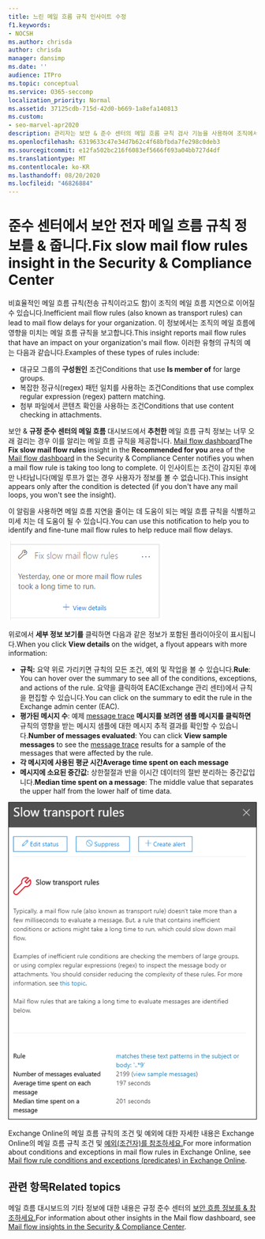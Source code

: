 ```yaml
---
title: 느린 메일 흐름 규칙 인사이트 수정
f1.keywords:
- NOCSH
ms.author: chrisda
author: chrisda
manager: dansimp
ms.date: ''
audience: ITPro
ms.topic: conceptual
ms.service: O365-seccomp
localization_priority: Normal
ms.assetid: 37125cdb-715d-42d0-b669-1a8efa140813
ms.custom:
- seo-marvel-apr2020
description: 관리자는 보안 & 준수 센터의 메일 흐름 규칙 검사 기능을 사용하여 조직에서 비효율적이거나 유효하지 않은 메일 흐름 규칙(전송 규칙이라고도 함)을 식별하고 수정하는 방법에 대해 알아볼 수 있습니다.
ms.openlocfilehash: 6319633c47e34d7b62c4f68bfbda7fe298c0deb3
ms.sourcegitcommit: e12fa502bc216f6083ef5666f693a04bb727d4df
ms.translationtype: MT
ms.contentlocale: ko-KR
ms.lasthandoff: 08/20/2020
ms.locfileid: "46826884"
---
```

# <a name="fix-slow-mail-flow-rules-insight-in-the-security--compliance-center"></a><span data-ttu-id="14ecf-103">준수 센터에서 보안 전자 메일 흐름 규칙 정보를 & 줍니다.</span><span class="sxs-lookup"><span data-stu-id="14ecf-103">Fix slow mail flow rules insight in the Security & Compliance Center</span></span>

<span data-ttu-id="14ecf-104">비효율적인 메일 흐름 규칙(전송 규칙이라고도 함)이 조직의 메일 흐름 지연으로 이어질 수 있습니다.</span><span class="sxs-lookup"><span data-stu-id="14ecf-104">Inefficient mail flow rules (also known as transport rules) can lead to mail flow delays for your organization.</span></span> <span data-ttu-id="14ecf-105">이 정보에서는 조직의 메일 흐름에 영향을 미치는 메일 흐름 규칙을 보고합니다.</span><span class="sxs-lookup"><span data-stu-id="14ecf-105">This insight reports mail flow rules that have an impact on your organization's mail flow.</span></span> <span data-ttu-id="14ecf-106">이러한 유형의 규칙의 예는 다음과 같습니다.</span><span class="sxs-lookup"><span data-stu-id="14ecf-106">Examples of these types of rules include:</span></span>

- <span data-ttu-id="14ecf-107">대규모 그룹의 **구성원인** 조건</span><span class="sxs-lookup"><span data-stu-id="14ecf-107">Conditions that use **Is member of** for large groups.</span></span>
- <span data-ttu-id="14ecf-108">복잡한 정규식(regex) 패턴 일치를 사용하는 조건</span><span class="sxs-lookup"><span data-stu-id="14ecf-108">Conditions that use complex regular expression (regex) pattern matching.</span></span>
- <span data-ttu-id="14ecf-109">첨부 파일에서 콘텐츠 확인을 사용하는 조건</span><span class="sxs-lookup"><span data-stu-id="14ecf-109">Conditions that use content checking in attachments.</span></span>

<span data-ttu-id="14ecf-110">보안 & **규정 준수 센터의 메일 흐름** 대시보드에서 **추천한** 메일 흐름 규칙 정보는 너무 오래 걸리는 경우 이를 알리는 메일 흐름 규칙을 제공합니다. [Mail flow dashboard](mail-flow-insights-v2.md)</span><span class="sxs-lookup"><span data-stu-id="14ecf-110">The **Fix slow mail flow rules** insight in the **Recommended for you** area of the [Mail flow dashboard](mail-flow-insights-v2.md) in the Security & Compliance Center notifies you when a mail flow rule is taking too long to complete.</span></span> <span data-ttu-id="14ecf-111">이 인사이트는 조건이 감지된 후에만 나타납니다(메일 루프가 없는 경우 사용자가 정보를 볼 수 없습니다).</span><span class="sxs-lookup"><span data-stu-id="14ecf-111">This insight appears only after the condition is detected (if you don't have any mail loops, you won't see the insight).</span></span>

<span data-ttu-id="14ecf-112">이 알림을 사용하면 메일 흐름 지연을 줄이는 데 도움이 되는 메일 흐름 규칙을 식별하고 미세 치는 데 도움이 될 수 있습니다.</span><span class="sxs-lookup"><span data-stu-id="14ecf-112">You can use this notification to help you to identify and fine-tune mail flow rules to help reduce mail flow delays.</span></span>

![메일 흐름 대시보드의 인용에 대한 권장 사항의 느린 메일 흐름 규칙 정보를 해결합니다.](../../media/mfi-fix-slow-mail-flow-rules.png)

<span data-ttu-id="14ecf-114">위로에서 **세부 정보 보기를** 클릭하면 다음과 같은 정보가 포함된 플라이아웃이 표시됩니다.</span><span class="sxs-lookup"><span data-stu-id="14ecf-114">When you click **View details** on the widget, a flyout appears with more information:</span></span>

- <span data-ttu-id="14ecf-115">**규칙:** 요약 위로 가리키면 규칙의 모든 조건, 예외 및 작업을 볼 수 있습니다.</span><span class="sxs-lookup"><span data-stu-id="14ecf-115">**Rule**: You can hover over the summary to see all of the conditions, exceptions, and actions of the rule.</span></span> <span data-ttu-id="14ecf-116">요약을 클릭하여 EAC(Exchange 관리 센터)에서 규칙을 편집할 수 있습니다.</span><span class="sxs-lookup"><span data-stu-id="14ecf-116">You can click on the summary to edit the rule in the Exchange admin center (EAC).</span></span>
- <span data-ttu-id="14ecf-117">**평가된 메시지 수**: 예제 [message trace](message-trace-scc.md) **메시지를 보려면 샘플 메시지를 클릭하면** 규칙의 영향을 받는 메시지 샘플에 대한 메시지 추적 결과를 확인할 수 있습니다.</span><span class="sxs-lookup"><span data-stu-id="14ecf-117">**Number of messages evaluated**: You can click **View sample messages** to see the [message trace](message-trace-scc.md) results for a sample of the messages that were affected by the rule.</span></span>
- <span data-ttu-id="14ecf-118">**각 메시지에 사용된 평균 시간**</span><span class="sxs-lookup"><span data-stu-id="14ecf-118">**Average time spent on each message**</span></span>
- <span data-ttu-id="14ecf-119">**메시지에 소요된 중간값:** 상한절절과 반을 이시간 데이터의 절반 분리하는 중간값입니다.</span><span class="sxs-lookup"><span data-stu-id="14ecf-119">**Median time spent on a message**: The middle value that separates the upper half from the lower half of time data.</span></span>

![속도가 느린 메일 흐름 규칙 정보 수정을 클릭하여 표시되는 세부 정보 플라이아웃](../../media/mfi-fix-slow-mail-flow-rules-details.png)

<span data-ttu-id="14ecf-121">Exchange Online의 메일 흐름 규칙의 조건 및 예외에 대한 자세한 내용은 Exchange Online의 메일 흐름 규칙 조건 및 [예외(조건자)를 참조하세요.](https://docs.microsoft.com/Exchange/security-and-compliance/mail-flow-rules/conditions-and-exceptions)</span><span class="sxs-lookup"><span data-stu-id="14ecf-121">For more information about conditions and exceptions in mail flow rules in Exchange Online, see [Mail flow rule conditions and exceptions (predicates) in Exchange Online](https://docs.microsoft.com/Exchange/security-and-compliance/mail-flow-rules/conditions-and-exceptions).</span></span>

## <a name="related-topics"></a><span data-ttu-id="14ecf-122">관련 항목</span><span class="sxs-lookup"><span data-stu-id="14ecf-122">Related topics</span></span>

<span data-ttu-id="14ecf-123">메일 흐름 대시보드의 기타 정보에 대한 내용은 규정 준수 센터의 [보안 흐름 정보를 & 참조하세요.](mail-flow-insights-v2.md)</span><span class="sxs-lookup"><span data-stu-id="14ecf-123">For information about other insights in the Mail flow dashboard, see [Mail flow insights in the Security & Compliance Center](mail-flow-insights-v2.md).</span></span>
